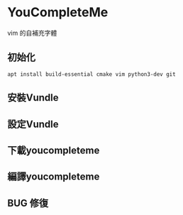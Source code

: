 # YouCompleteMe
vim 的自補充字體
## 初始化
    apt install build-essential cmake vim python3-dev git
## 安裝Vundle

## 設定Vundle

## 下載youcompleteme

## 編譯youcompleteme

## BUG 修復